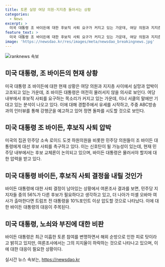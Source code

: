 ```yaml
---
title: 토론 실망 여당 의원·지지층 돌아서는 상황
categories:
  - News
excerpt: >
  미국 대통령 조 바이든에 대한 후보직 사퇴 요구가 커지고 있는 가운데, 여당 의원과 지지층의 실망이 공공연해지면서 정면 돌파를 예고. 물러서지 않겠다는 바이든 대통령에 대한 압박은 거세지며, 민주당 내부에서 후보 교체론이 속속 떠오르고 있다. 이에 바이든 대통령은 당내 동요를 소통으로 잠재우고, 일정한 여론전 강행군을 예고하며 완주 의지를 보이고 있다. 하지만 바이든 대통령의 부진에 대한 우려와 대안으로 떠오르는 인물들의 지지율이 높아지는 상황이다.
feature_text: >
  미국 대통령 조 바이든에 대한 후보직 사퇴 요구가 커지고 있는 가운데, 여당 의원과 지지층의 실망이 공공연해지면서 정면 돌파를 예고. 물러서지 않겠다는 바이든 대통령에 대한 압박은 거세지며, 민주당 내부에서 후보 교체론이 속속 떠오르고 있다. 이에 바이든 대통령은 당내 동요를 소통으로 잠재우고, 일정한 여론전 강행군을 예고하며 완주 의지를 보이고 있다. 하지만 바이든 대통령의 부진에 대한 우려와 대안으로 떠오르는 인물들의 지지율이 높아지는 상황이다.
image: 'https://newsdao.kr/res/images/meta/newsdao_breakingnews.jpg'
---
```


<p><img src="https://newsdao.kr/res/images/meta/newsdao_breakingnews.jpg" alt="ranknews 속보" /></p>

<h2 data-ke-size="size26">미국 대통령, 조 바이든의 현재 상황</h2>

<p data-ke-size="size16">미국 대통령 조 바이든에 대한 현재 상황은 여당 의원과 지지층 사이에서 실망과 압박이 고조되고 있는 가운데, 조 바이든 대통령은 여전히 물러서지 않을 의사로 보인다. 여당 내부에서 후보직 사퇴를 요구하는 목소리가 커지고 있는 가운데, 이너 서클의 말에만 기대고 있는 분석이 나오고 있다. 이에 대해 경합주에서 유세를 시작하고, 주중 ABC방송과의 인터뷰를 통해 강행군을 예고하고 있어 정면 돌파를 시도할 것으로 보인다.</p>

<h2 data-ke-size="size26">미국 대통령 조 바이든, 후보직 사퇴 압박</h2>

<p data-ke-size="size16">미국의 집권 민주당 소속 로이드 도겟 하원의원을 비롯한 민주당 의원들이 조 바이든 대통령에게 대선 후보 사퇴를 촉구하고 있다. 이는 신호탄이 될 가능성이 있는데, 현재 민주당 내부에서는 후보 교체론이 논의되고 있으며, 바이든 대통령은 물러서야 할지에 대한 압력을 받고 있다.</p>

<h2 data-ke-size="size26">미국 대통령 바이든, 후보직 사퇴 결정을 내릴 것인가</h2>

<p data-ke-size="size16">바이든 대통령에 대한 사퇴 결정이 남아있는 상황에서 여론조사 결과를 보면, 민주당 지지자들 중의 56%가 다른 후보가 필요하다고 생각하고 있고, 더 나아가 미셸 오바마 여사가 출마한다면 트럼프 전 대통령을 10%포인트 이상 압도할 것으로 나타났다. 이에 대한 바이든 대통령의 대응이 주목된다.</p>

<h2 data-ke-size="size26">미국 대통령, 노쇠와 부진에 대한 비판</h2>

<p data-ke-size="size16">바이든 대통령은 최근 미흡한 토론 참여를 변명하면서 해외 순방으로 인한 피로 탓이라고 밝히고 있지만, 여론조사에서는 그의 지지율이 하락하는 것으로 나타나고 있으며, 이에 대한 대응이 필요한 상황이다.</p>
실시간 뉴스 속보는, <a href="https://newsdao.kr" rel="dofollow">https://newsdao.kr</a>


